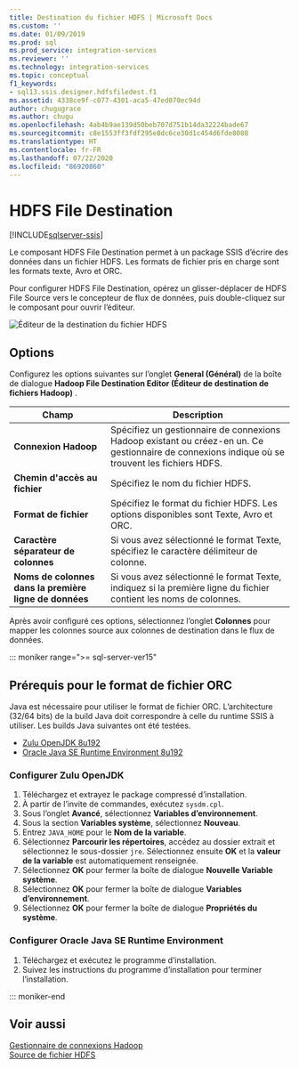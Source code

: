 ```yaml
---
title: Destination du fichier HDFS | Microsoft Docs
ms.custom: ''
ms.date: 01/09/2019
ms.prod: sql
ms.prod_service: integration-services
ms.reviewer: ''
ms.technology: integration-services
ms.topic: conceptual
f1_keywords:
- sql13.ssis.designer.hdfsfiledest.f1
ms.assetid: 4338ce9f-c077-4301-aca5-47ed070ec94d
author: chugugrace
ms.author: chugu
ms.openlocfilehash: 4ab4b9ae139d50beb707d751b14da32224bade67
ms.sourcegitcommit: c8e1553ff3fdf295e8dc6ce30d1c454d6fde8088
ms.translationtype: HT
ms.contentlocale: fr-FR
ms.lasthandoff: 07/22/2020
ms.locfileid: "86920860"
---
```

# <a name="hdfs-file-destination"></a>HDFS File Destination

[!INCLUDE[sqlserver-ssis](../../includes/applies-to-version/sqlserver-ssis.md)]


  Le composant HDFS File Destination permet à un package SSIS d’écrire des données dans un fichier HDFS. Les formats de fichier pris en charge sont les formats texte, Avro et ORC.

 Pour configurer HDFS File Destination, opérez un glisser-déplacer de HDFS File Source vers le concepteur de flux de données, puis double-cliquez sur le composant pour ouvrir l’éditeur.

 ![Éditeur de la destination du fichier HDFS](../../integration-services/data-flow/media/hdfs-file-dest.png "Éditeur de la destination du fichier HDFS")

## <a name="options"></a>Options
 Configurez les options suivantes sur l’onglet **General (Général)** de la boîte de dialogue **Hadoop File Destination Editor (Éditeur de destination de fichiers Hadoop)** .

|Champ|Description|
|-----------|-----------------|
|**Connexion Hadoop**|Spécifiez un gestionnaire de connexions Hadoop existant ou créez-en un. Ce gestionnaire de connexions indique où se trouvent les fichiers HDFS.|
|**Chemin d'accès au fichier**|Spécifiez le nom du fichier HDFS.|
|**Format de fichier**|Spécifiez le format du fichier HDFS. Les options disponibles sont Texte, Avro et ORC.|
|**Caractère séparateur de colonnes**|Si vous avez sélectionné le format Texte, spécifiez le caractère délimiteur de colonne.|
|**Noms de colonnes dans la première ligne de données**|Si vous avez sélectionné le format Texte, indiquez si la première ligne du fichier contient les noms de colonnes.|

 Après avoir configuré ces options, sélectionnez l’onglet **Colonnes** pour mapper les colonnes source aux colonnes de destination dans le flux de données.

::: moniker range=">= sql-server-ver15"

## <a name="prerequisite-for-orc-file-format"></a>Prérequis pour le format de fichier ORC
Java est nécessaire pour utiliser le format de fichier ORC.
L’architecture (32/64 bits) de la build Java doit correspondre à celle du runtime SSIS à utiliser.
Les builds Java suivantes ont été testées.

- [Zulu OpenJDK 8u192](https://www.azul.com/downloads/zulu/zulu-windows/)
- [Oracle Java SE Runtime Environment 8u192](https://www.oracle.com/technetwork/java/javase/downloads/java-archive-javase8-2177648.html)

### <a name="set-up-zulus-openjdk"></a>Configurer Zulu OpenJDK
1. Téléchargez et extrayez le package compressé d’installation.
2. À partir de l’invite de commandes, exécutez `sysdm.cpl`.
3. Sous l’onglet **Avancé**, sélectionnez **Variables d’environnement**.
4. Sous la section **Variables système**, sélectionnez **Nouveau**.
5. Entrez `JAVA_HOME` pour le **Nom de la variable**.
6. Sélectionnez **Parcourir les répertoires**, accédez au dossier extrait et sélectionnez le sous-dossier `jre`.
   Sélectionnez ensuite **OK** et la **valeur de la variable** est automatiquement renseignée.
7. Sélectionnez **OK** pour fermer la boîte de dialogue **Nouvelle Variable système**.
8. Sélectionnez **OK** pour fermer la boîte de dialogue **Variables d’environnement**.
9. Sélectionnez **OK** pour fermer la boîte de dialogue **Propriétés du système**.

### <a name="set-up-oracles-java-se-runtime-environment"></a>Configurer Oracle Java SE Runtime Environment
1. Téléchargez et exécutez le programme d’installation.
2. Suivez les instructions du programme d’installation pour terminer l’installation.

::: moniker-end

## <a name="see-also"></a>Voir aussi
[Gestionnaire de connexions Hadoop](../../integration-services/connection-manager/hadoop-connection-manager.md)  
[Source de fichier HDFS](../../integration-services/data-flow/hdfs-file-source.md)
